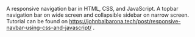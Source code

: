 A responsive navigation bar in HTML, CSS, and JavaScript.
A topbar navigation bar on wide screen and collapsible sidebar on narrow screen.
Tutorial can be found on https://johnbalbarona.tech/post/responsive-navbar-using-css-and-javascript/ .
